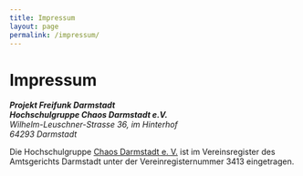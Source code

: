 ```yaml
---
title: Impressum
layout: page
permalink: /impressum/
---
```


Impressum
=========

<address>
	<strong>Projekt Freifunk Darmstadt<br/>
	Hochschulgruppe Chaos Darmstadt e.V.</strong><br/>
	Wilhelm-Leuschner-Strasse 36, im Hinterhof<br/>
	64293 Darmstadt
</address>

Die Hochschulgruppe <a href="http://chaos-darmstadt.de/">Chaos Darmstadt e. V.</a> ist im Vereinsregister des Amtsgerichts Darmstadt unter der Vereinregisternummer 3413 eingetragen.
